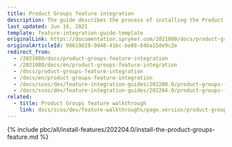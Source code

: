 ```yaml
---
title: Product Groups feature integration
description: The guide describes the process of installing the Product Group feature in your project.
last_updated: Jun 16, 2021
template: feature-integration-guide-template
originalLink: https://documentation.spryker.com/2021080/docs/product-groups-feature-integration
originalArticleId: 98619d19-9d48-41bc-be88-64ba15de9c2e
redirect_from:
  - /2021080/docs/product-groups-feature-integration
  - /2021080/docs/en/product-groups-feature-integration
  - /docs/product-groups-feature-integration
  - /docs/en/product-groups-feature-integration
  - /docs/scos/dev/feature-integration-guides/202200.0/product-groups-feature-integration.html
  - /docs/scos/dev/feature-integration-guides/202204.0/product-groups-feature-integration.html
related:
  - title: Product Groups feature walkthrough
    link: docs/scos/dev/feature-walkthroughs/page.version/product-groups-feature-walkthrough.html
---
```


{% include pbc/all/install-features/202204.0/install-the-product-groups-feature.md %} <!-- To edit, see /_includes/pbc/all/install-features/202204.0/install-the-product-groups-feature.md -->
